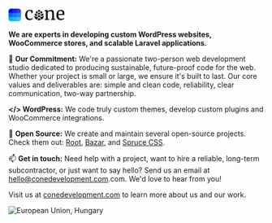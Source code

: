 <p>
  <a href="https://conedevelopment.com/">
    <br>
    <picture>
      <source media="(prefers-color-scheme: light)" srcset="https://github.com/conedevelopment/.github/raw/master/.github/cone-logo-dark-square.svg">
      <source media="(prefers-color-scheme: dark)" srcset="https://github.com/conedevelopment/.github/raw/master/.github/cone-logo-light-square.svg">
      <img alt="Cone Development" width="110" src="https://github.com/conedevelopment/.github/raw/master/.github/cone-logo-dark-square.svg">
    </picture>
    <br>
  </a>
</p>

**We are experts in developing custom WordPress websites, WooCommerce stores, and scalable Laravel applications.**

🌲 **Our Commitment:** We're a passionate two-person web development studio dedicated to producing sustainable, future-proof code for the web. Whether your project is small or large, we ensure it's built to last. Our core values and deliverables are: simple and clean code, reliability, clear communication, two-way partnership.

**</> WordPress:** We code truly custom themes, develop custom plugins and WooCommerce integrations.

🌱 **Open Source:** We create and maintain several open-source projects. Check them out: [Root](https://github.com/conedevelopment/root), [Bazar](https://github.com/conedevelopment/bazar), and [Spruce CSS](https://github.com/conedevelopment/sprucecss).

📫 **Get in touch:** Need help with a project, want to hire a reliable, long-term subcontractor, or just want to say hello? Send us an email at [hello@conedevelopment.com](mailto:hello@conedevelopment.com).com. We'd love to hear from you!

Visit us at [conedevelopment.com](https://conedevelopment.com) to learn more about us and our work.

<img alt="European Union, Hungary" width="35" src="https://conedevelopment.com/img/eu.svg">

